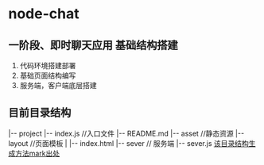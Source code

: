 # node-chat
## 一阶段、即时聊天应用 基础结构搭建
1. 代码环境搭建部署
2. 基础页面结构编写
3. 服务端，客户端底层搭建

## 目前目录结构
|-- project
    |-- index.js //入口文件
    |-- README.md
    |-- asset //静态资源
    |-- layout //页面模板
    |   |-- index.html
    |-- sever // 服务端
        |-- sever.js
[该目录结构生成方法mark出处](https://vimsky.com/article/3606.html)